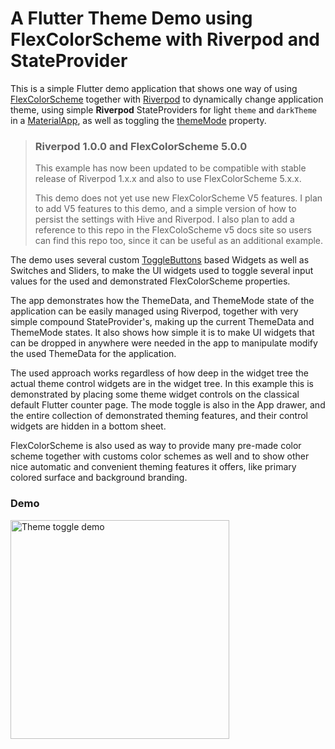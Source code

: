 # A Flutter Theme Demo using FlexColorScheme with Riverpod and StateProvider

This is a simple Flutter demo application that shows one way of using
[FlexColorScheme](https://pub.dev/packages/flex_color_scheme) together with 
[Riverpod](https://pub.dev/packages/flutter_riverpod) to dynamically change 
application theme, using simple **Riverpod** StateProviders for light `theme` and `darkTheme` 
in a [MaterialApp](https://api.flutter.dev/flutter/material/MaterialApp-class.html), 
as well as toggling the [themeMode](https://api.flutter.dev/flutter/material/MaterialApp/themeMode.html) property. 

> ### Riverpod 1.0.0 and FlexColorScheme 5.0.0
> 
> This example has now been updated to be compatible with stable release
> of Riverpod 1.x.x and also to use FlexColorScheme 5.x.x.
> 
> This demo does not yet use new FlexColorScheme V5 features.
> I plan to add V5 features to this demo, and a simple version of how
> to persist the settings with Hive and Riverpod. I also plan to
> add a reference to this repo in the FlexColoScheme v5 docs site so 
> users can find this repo too, since it can be useful as an 
> additional example.

The demo uses several custom [ToggleButtons](https://api.flutter.dev/flutter/material/ToggleButtons-class.html) based Widgets as well as 
Switches and Sliders, to make the UI widgets used to toggle several input values 
for the used and demonstrated FlexColorScheme properties. 

The app demonstrates how the ThemeData, and ThemeMode state of the application can be 
easily managed using Riverpod, together with very simple compound StateProvider's, 
making up the current ThemeData and ThemeMode states. It also shows how simple it 
is to make UI widgets that can be dropped in anywhere were needed in the app 
to manipulate modify the used ThemeData for the application. 

The used approach works regardless of how deep in the widget tree the actual
theme control widgets are in the widget tree. In this example this is demonstrated
by placing some theme widget controls on the classical default Flutter counter page.
The mode toggle is also in the App drawer, and the entire collection of 
demonstrated theming features, and their control widgets are hidden in a bottom sheet.

FlexColorScheme is also used as way to provide many pre-made color scheme together 
with customs color schemes as well and to show other nice automatic and convenient 
theming features it offers, like primary colored surface and background branding.



### Demo

<img src="https://github.com/rydmike/theme_demo/blob/master/resources/theme_demo.gif?raw=true" alt="Theme toggle demo" width="350"/>


